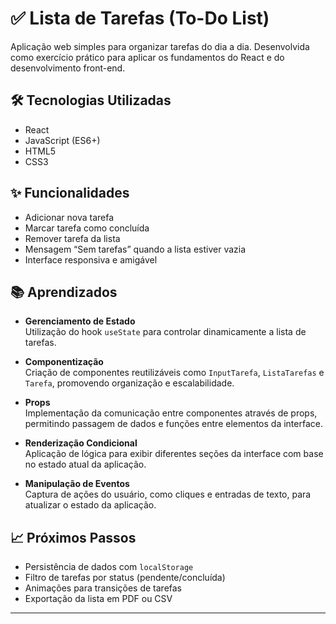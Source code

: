 # ✅ Lista de Tarefas (To-Do List)

Aplicação web simples para organizar tarefas do dia a dia. Desenvolvida como exercício prático para aplicar os fundamentos do React e do desenvolvimento front-end.

## 🛠️ Tecnologias Utilizadas

- React  
- JavaScript (ES6+)  
- HTML5  
- CSS3  

## ✨ Funcionalidades

- Adicionar nova tarefa  
- Marcar tarefa como concluída  
- Remover tarefa da lista  
- Mensagem “Sem tarefas” quando a lista estiver vazia  
- Interface responsiva e amigável  

## 📚 Aprendizados

- **Gerenciamento de Estado**  
  Utilização do hook `useState` para controlar dinamicamente a lista de tarefas.

- **Componentização**  
  Criação de componentes reutilizáveis como `InputTarefa`, `ListaTarefas` e `Tarefa`, promovendo organização e escalabilidade.

- **Props**  
  Implementação da comunicação entre componentes através de props, permitindo passagem de dados e funções entre elementos da interface.

- **Renderização Condicional**  
  Aplicação de lógica para exibir diferentes seções da interface com base no estado atual da aplicação.

- **Manipulação de Eventos**  
  Captura de ações do usuário, como cliques e entradas de texto, para atualizar o estado da aplicação.

## 📈 Próximos Passos

- Persistência de dados com `localStorage`  
- Filtro de tarefas por status (pendente/concluída)  
- Animações para transições de tarefas  
- Exportação da lista em PDF ou CSV  

---
